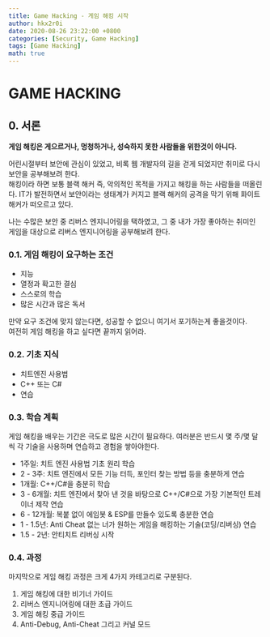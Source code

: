 ```yaml
---
title: Game Hacking - 게임 해킹 시작
author: hkx2r0i
date: 2020-08-26 23:22:00 +0800
categories: [Security, Game Hacking]
tags: [Game Hacking]
math: true
---
```


# GAME HACKING

## 0. 서론

**게임 해킹은 게으르거나, 멍청하거나, 성숙하지 못한 사람들을 위한것이 아니다.**

어린시절부터 보안에 관심이 있었고, 비록 웹 개발자의 길을 걷게 되었지만 취미로 다시 보안을 공부해보려 한다.<br>
해킹이라 하면 보통 블랙 해커 즉, 악의적인 목적을 가지고 해킹을 하는 사람들을 떠올린다. IT가 발전하면서 보안이라는 생태계가 커지고 블랙 해커의 공격을 막기 위해 화이트 해커가 떠오르고 있다.<br>

나는 수많은 보안 중 리버스 엔지니어링을 택하였고, 그 중 내가 가장 좋아하는 취미인 게임을 대상으로 리버스 엔지니어링을 공부해보려 한다.<br>

### 0.1. 게임 해킹이 요구하는 조건 

- 지능
- 열정과 확고한 결심
- 스스로의 학습
- 많은 시간과 많은 독서

만약 요구 조건에 맞지 않는다면, 성공할 수 없으니 여기서 포기하는게 좋을것이다.<br>
여전히 게임 해킹을 하고 싶다면 끝까지 읽어라. 

### 0.2. 기초 지식

- 치트엔진 사용법
- C++ 또는 C#
- 연습

### 0.3. 학습 계획

게임 해킹을 배우는 기간은 극도로 많은 시간이 필요하다. 여러분은 반드시 몇 주/몇 달씩 각 기술을 사용하며 연습하고 경험을 쌓아야한다.

- 1주일: 치트 엔진 사용법 기초 원리 학습
- 2 - 3주: 치트 엔진에서 모든 기능 터득, 포인터 찾는 방법 등을 충분하게 연습
- 1개월: C++/C#을 충분히 학습
- 3 - 6개월: 치트 엔진에서 찾아 낸 것을 바탕으로 C++/C#으로 가장 기본적인 트레이너 제작 연습
- 6 - 12개월: 복붙 없이 에임봇 & ESP를 만들수 있도록 충분한 연습
- 1 - 1.5년: Anti Cheat 없는 너가 원하는 게임을 해킹하는 기술(코딩/리버싱) 연습
- 1.5 - 2년: 안티치트 리버싱 시작

### 0.4. 과정

마지막으로 게임 해킹 과정은 크게 4가지 카테고리로 구분된다.

1. 게임 해킹에 대한 비기너 가이드
2. 리버스 엔지니어링에 대한 초급 가이드
3. 게임 해킹 중급 가이드
4. Anti-Debug, Anti-Cheat 그리고 커널 모드